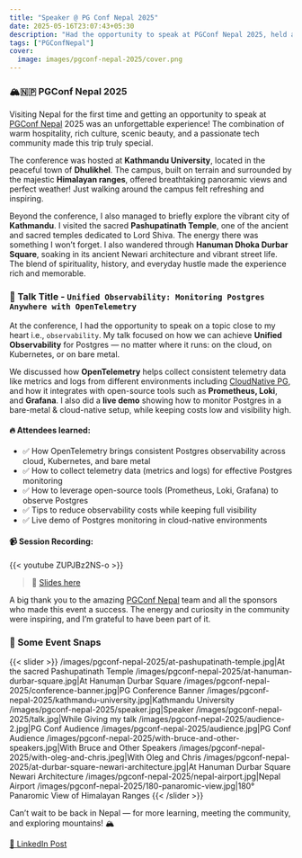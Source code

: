 ```yaml
---
title: "Speaker @ PG Conf Nepal 2025"
date: 2025-05-16T23:07:43+05:30
description: "Had the opportunity to speak at PGConf Nepal 2025, held at Kathmandu University, where I shared insights on Unified Observability using OpenTelemetry."
tags: ["PGConfNepal"]
cover:
  image: images/pgconf-nepal-2025/cover.png
---
```


### 🏔️🇳🇵 **PGConf Nepal 2025**

Visiting Nepal for the first time and getting an opportunity to speak at <a href="https://pgconf.org.np/" target="_blank">PGConf Nepal</a> 2025 was an unforgettable experience! The combination of warm hospitality, rich culture, scenic beauty, and a passionate tech community made this trip truly special.

The conference was hosted at **Kathmandu University**, located in the peaceful town of **Dhulikhel**. The campus, built on terrain and surrounded by the majestic **Himalayan ranges**, offered breathtaking panoramic views and perfect weather! Just walking around the campus felt refreshing and inspiring.

Beyond the conference, I also managed to briefly explore the vibrant city of **Kathmandu**. I visited the sacred **Pashupatinath Temple**, one of the ancient and sacred temples dedicated to Lord Shiva. The energy there was something I won’t forget. I also wandered through **Hanuman Dhoka Durbar Square**, soaking in its ancient Newari architecture and vibrant street life. The blend of spirituality, history, and everyday hustle made the experience rich and memorable.

### 🎤 Talk Title - `Unified Observability: Monitoring Postgres Anywhere with OpenTelemetry`

At the conference, I had the opportunity to speak on a topic close to my heart i.e., `observability`. My talk focused on how we can achieve **Unified Observability** for Postgres — no matter where it runs: on the cloud, on Kubernetes, or on bare metal.

We discussed how **OpenTelemetry** helps collect consistent telemetry data like metrics and logs from different environments including <a href="https://cloudnative-pg.io/" target="_blank">CloudNative PG</a>, and how it integrates with open-source tools such as **Prometheus, Loki**, and **Grafana**. I also did a **live demo** showing how to monitor Postgres in a bare-metal & cloud-native setup, while keeping costs low and visibility high.

#### 🔥 Attendees learned:

- ✅ How OpenTelemetry brings consistent Postgres observability across cloud, Kubernetes, and bare metal
- ✅ How to collect telemetry data (metrics and logs) for effective Postgres monitoring
- ✅ How to leverage open-source tools (Prometheus, Loki, Grafana) to observe Postgres
- ✅ Tips to reduce observability costs while keeping full visibility
- ✅ Live demo of Postgres monitoring in cloud-native environments

#### 📹 Session Recording:

{{< youtube ZUPJBz2NS-o >}}

> 🔗 <a href="https://curiousone.in/slides/PGConf-Nepal-2025-Unified-Observability-Monitoring-Postgres-Anywhere-with-OpenTelemetry.pdf" target="_blank"> Slides here</a>

A big thank you to the amazing <a href="https://pgconf.org.np/" target="_blank">PGConf Nepal</a> team and all the sponsors who made this event a success. The energy and curiosity in the community were inspiring, and I’m grateful to have been part of it.

### 📸 Some Event Snaps

{{< slider >}}
/images/pgconf-nepal-2025/at-pashupatinath-temple.jpg|At the sacred Pashupatinath Temple
/images/pgconf-nepal-2025/at-hanuman-durbar-square.jpg|At Hanuman Durbar Square
/images/pgconf-nepal-2025/conference-banner.jpg|PG Conference Banner
/images/pgconf-nepal-2025/kathmandu-university.jpg|Kathmandu University
/images/pgconf-nepal-2025/speaker.jpg|Speaker
/images/pgconf-nepal-2025/talk.jpg|While Giving my talk
/images/pgconf-nepal-2025/audience-2.jpg|PG Conf Audience
/images/pgconf-nepal-2025/audience.jpg|PG Conf Audience
/images/pgconf-nepal-2025/with-bruce-and-other-speakers.jpg|With Bruce and Other Speakers
/images/pgconf-nepal-2025/with-oleg-and-chris.jpeg|With Oleg and Chris
/images/pgconf-nepal-2025/at-durbar-square-newari-architecture.jpg|At Hanuman Durbar Square Newari Architecture
/images/pgconf-nepal-2025/nepal-airport.jpg|Nepal Airport
/images/pgconf-nepal-2025/180-panaromic-view.jpg|180° Panaromic View of Himalayan Ranges
{{< /slider >}}

Can’t wait to be back in Nepal — for more learning, meeting the community, and exploring mountains! 🏔️

<a href="https://www.linkedin.com/posts/yogeshjain96_pgconfnepal-postgres-opentelemetry-activity-7329540358109921282-l6m3" target="_blank">🔗 LinkedIn Post</a>
